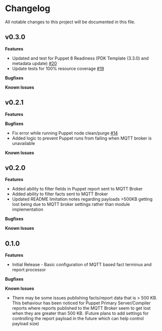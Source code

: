 # Changelog

All notable changes to this project will be documented in this file.

## v0.3.0
**Features**
* Updated and test for Puppet 8 Readiness (PDK Template (3.3.0) and metadata update) [#20](https://github.com/jortencio/pe_to_mqtt/issues/20)
* Update tests for 100% resource coverage [#19](https://github.com/jortencio/pe_to_mqtt/issues/19)

**Bugfixes**

**Known Issues**

## v0.2.1
**Features**

**Bugfixes**
* Fix error while running Puppet node clean/purge [#14](https://github.com/jortencio/pe_to_mqtt/issues/13)
* Added logic to prevent Puppet runs from failing when MQTT broker is unavailable

**Known Issues**

## v0.2.0
**Features**
* Added ability to filter fields in Puppet report sent to MQTT Broker
* Added ability to filter facts sent to MQTT Broker
* Updated README limitation notes regarding payloads >500KB getting lost being due to MQTT broker settings rather than module implementation

**Bugfixes**

**Known Issues**

## 0.1.0
**Features**
* Initial Release - Basic configuration of MQTT based fact terminus and report processor

**Bugfixes**

**Known Issues**
* There may be some issues publishing facts/report data that is > 500 KB.  This behaviour has been noticed for Puppet Primary Server/Compiler reports where reports published to the MQTT Broker seem to get lost when they are greater than 500 KB. (Future plans to add settings for controlling the report payload in the future which can help control payload size)
